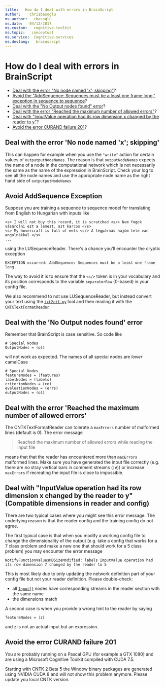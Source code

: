 ```yaml
---
title:   How do I deal with errors in BrainScript
author:    chrisbasoglu
ms.author:   cbasoglu
ms.date:   04/12/2017
ms.custom:   cognitive-toolkit
ms.topic:   conceptual
ms.service:  Cognitive-services
ms.devlang:   brainscript
---
```


# How do I deal with errors in BrainScript

* [Deal with the error "No node named 'x'; skipping"](#deal-with-the-error-no-node-named-x-skipping)? 
* [Avoid the "AddSequence: Sequences must be a least one frame long." exception in sequence to sequence](#avoid-addsequence-exception)? 
* [Deal with the "No Output nodes found" error](#deal-with-the-no-output-nodes-found-error)? 
* [Deal with the error "Reached the maximum number of allowed errors"](#deal-with-the-error-reached-the-maximum-number-of-allowed-errors)? 
* [Deal with "InputValue operation had its row dimension x changed by the reader to y"](#deal-with-inputvalue-operation-had-its-row-dimension-x-changed-by-the-reader-to-y-compatible-dimensions-in-reader-and-config)? 
* [Avoid the error CURAND failure 201](#avoid-the-error-curand-failure-201)? 

## Deal with the error 'No node named 'x'; skipping'

This can happen for example when you use the `"write"` action for certain values of `outputputNodeNames`. The reason is that `outputNodeNames` expects the name of a node in the computational network which is not necessarily the same as the name of the expression in BrainScript. Check your log to see all the node names and use the appropriate node name as the right hand side of `outputputNodeNames`

## Avoid AddSequence Exception

Suppose you are training a sequence to sequence model for translating from English to Hungarian with inputs like
```
<s> I will not buy this record, it is scratched <s/> Nem fogok vásárolni ezt a lemezt, azt karcos </s>
<s> My hovercraft is full of eels <s/> A légpárnás hajóm tele van angolnákkal </s>
...
```
using the LUSequenceReader. There's a chance you'll encounter the cryptic exception
```
EXCEPTION occurred: AddSequence: Sequences must be a least one frame long.
```
The way to avoid it is to ensure that the `<s/>` token is in your vocabulary and its position corresponds to the variable `separatorRow` (0-based) in your config file.

We also recommend to not use LUSequenceReader, but instead convert your text using the
[`txt2ctf.py`](https://github.com/Microsoft/CNTK/tree/release/latest/Scripts/txt2ctf.py) tool
and then reading it with the [`CNTKTextFormatReader`](./BrainScript-CNTKTextFormat-Reader.md).

## Deal with the 'No Output nodes found' error

Remember that BrainScript is case sensitive. So code like 
```
# Special Nodes
OutputNodes = (ol)
```
will not work as expected. The names of all special nodes are *lower* camelCase
```
# Special Nodes
featureNodes = (features)
labelNodes = (labels)
criterionNodes = (ce)
evaluationNodes = (errs)
outputNodes = (ol)
```

## Deal with the error 'Reached the maximum number of allowed errors'

The CNTKTextFormatReader can tolerate a `maxErrors` number of malformed lines (default is 0). The error message 
> Reached the maximum number of allowed errors while reading the input file

means that that the reader has encountered more than `maxErrors` malformed lines. Make sure you have generated the input file correctly (e.g. there are no stray vertical bars in comment streams (`|#`)) or increase `maxErrors` if recreating the input file is close to impossible.

## Deal with "InputValue operation had its row dimension x changed by the reader to y" (Compatible dimensions in reader and config)

There are two typical cases where you might see this error message. The underlying reason is that the reader config and the training config do not agree. 

The first typical case is that when you modify a working config file to change the dimensionality of the output (e.g. take a config that works for a 7 class problem and make a new one that should work for a 5 class problem) you may encounter the error message 
```
NotifyFunctionValuesMBSizeModified: labels InputValue operation had its row dimension 7 changed by the reader to 5
```
This is most likely due to only updating the network definition part of your config file but not your reader definition.
Please double-check:

* all [`Input{}`](./Inputs.md) nodes have corresponding streams in the reader section with the same name
* the dimensions match

A second case is when you provide a wrong hint to the reader by saying 
```
featureNodes = (z)
```
and `z` is not an actual input but an expression.

## Avoid the error CURAND failure 201

You are probably running on a Pascal GPU (for example a GTX 1080) and are using a Microsoft Cognitive Toolkit compiled with CUDA 7.5.

Starting with CNTK 2 Beta 5 the Window binary packages are generated using NVIDIA CUDA 8 and will not show this problem anymore. Please update you local CNTK version.
